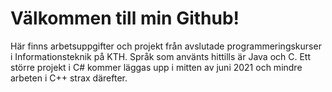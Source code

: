 # Välkommen till min Github!
Här finns arbetsuppgifter och projekt från avslutade programmeringskurser i Informationsteknik på KTH. Språk som använts hittills är Java och C. Ett större projekt i C# kommer läggas upp i mitten av juni 2021 och mindre arbeten i C++ strax därefter.
